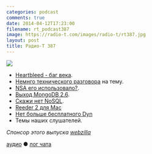 ```yaml
---
categories: podcast
comments: true
date: 2014-04-12T17:23:00
filename: rt_podcast387
image: https://radio-t.com/images/radio-t/rt387.jpg
layout: post
title: Радио-Т 387
---
```


![](https://radio-t.com/images/radio-t/rt387.jpg)

* [Heartbleed - баг века](http://heartbleed.com/).
* [Немнго технического разговора](http://security.stackexchange.com/questions/55343/how-to-explain-heartbleed-without-technical-terms) на тему.
* [NSA его использовало?](http://gizmodo.com/nsa-used-heartbleed-to-spy-on-people-for-years-1562307207?utm_campaign=socialflow_gizmodo_twitter&utm_source=).
* [Выход MongoDB 2.6](http://docs.mongodb.org/manual/release-notes/2.6).
* [Скажи нет NoSQL](http://technosophos.com/2014/04/11/nosql-no-more.html).
* [Reeder 2 для Mac](http://www.macstories.net/news/reeder-2-for-mac-public-beta-now-available/)
* [Нет больше бесплатного Dyn](http://dyn.com/blog/why-we-decided-to-stop-offering-free-accounts/)
* Темы наших слушателей.

_Спонсор этого выпуска [webzilla](http://radio-t.files.webzilla.com)_

[аудио](http://cdn.radio-t.com/rt_podcast387.mp3) ● [лог чата](http://chat.radio-t.com/logs/radio-t-387.html)
<audio src="http://cdn.radio-t.com/rt_podcast387.mp3" preload="none"></audio>

